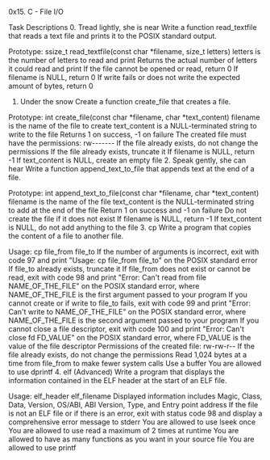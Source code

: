 0x15. C - File I/O

Task Descriptions
0. Tread lightly, she is near
Write a function read_textfile that reads a text file and prints it to the POSIX standard output.

Prototype: ssize_t read_textfile(const char *filename, size_t letters)
letters is the number of letters to read and print
Returns the actual number of letters it could read and print
If the file cannot be opened or read, return 0
If filename is NULL, return 0
If write fails or does not write the expected amount of bytes, return 0
1. Under the snow
Create a function create_file that creates a file.

Prototype: int create_file(const char *filename, char *text_content)
filename is the name of the file to create
text_content is a NULL-terminated string to write to the file
Returns 1 on success, -1 on failure
The created file must have the permissions: rw-------
If the file already exists, do not change the permissions
If the file already exists, truncate it
If filename is NULL, return -1
If text_content is NULL, create an empty file
2. Speak gently, she can hear
Write a function append_text_to_file that appends text at the end of a file.

Prototype: int append_text_to_file(const char *filename, char *text_content)
filename is the name of the file
text_content is the NULL-terminated string to add at the end of the file
Return 1 on success and -1 on failure
Do not create the file if it does not exist
If filename is NULL, return -1
If text_content is NULL, do not add anything to the file
3. cp
Write a program that copies the content of a file to another file.

Usage: cp file_from file_to
If the number of arguments is incorrect, exit with code 97 and print "Usage: cp file_from file_to" on the POSIX standard error
If file_to already exists, truncate it
If file_from does not exist or cannot be read, exit with code 98 and print "Error: Can't read from file NAME_OF_THE_FILE" on the POSIX standard error, where NAME_OF_THE_FILE is the first argument passed to your program
If you cannot create or if write to file_to fails, exit with code 99 and print "Error: Can't write to NAME_OF_THE_FILE" on the POSIX standard error, where NAME_OF_THE_FILE is the second argument passed to your program
If you cannot close a file descriptor, exit with code 100 and print "Error: Can't close fd FD_VALUE" on the POSIX standard error, where FD_VALUE is the value of the file descriptor
Permissions of the created file: rw-rw-r--
If the file already exists, do not change the permissions
Read 1,024 bytes at a time from file_from to make fewer system calls
Use a buffer
You are allowed to use dprintf
4. elf (Advanced)
Write a program that displays the information contained in the ELF header at the start of an ELF file.

Usage: elf_header elf_filename
Displayed information includes Magic, Class, Data, Version, OS/ABI, ABI Version, Type, and Entry point address
If the file is not an ELF file or if there is an error, exit with status code 98 and display a comprehensive error message to stderr
You are allowed to use lseek once
You are allowed to use read a maximum of 2 times at runtime
You are allowed to have as many functions as you want in your source file
You are allowed to use printf
